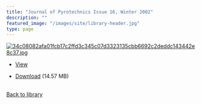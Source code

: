 ```yaml
---
title: "Journal of Pyrotechnics Issue 16, Winter 2002"
description: ""
featured_image: "/images/site/library-header.jpg"
type: page
---
```


<a href="https://drive.google.com/uc?export=view&id=1WRpCpNG_nyzIoIe-jPucLUYrs5hnbEtr" target="_blank">![34c08082afa01fcb17c2ffd3c345c07d3323135cbb6692c2deddc143442e8c37.jpg](/images/library/34c08082afa01fcb17c2ffd3c345c07d3323135cbb6692c2deddc143442e8c37.jpg)</a>
* <a href="https://drive.google.com/uc?export=view&id=1WRpCpNG_nyzIoIe-jPucLUYrs5hnbEtr" target="_blank">View</a>

* [Download](https://drive.google.com/uc?export=download&id=1WRpCpNG_nyzIoIe-jPucLUYrs5hnbEtr) (14.57 MB)

<br />[Back to library](/library/)

